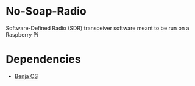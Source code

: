 # No-Soap-Radio
Software-Defined Radio (SDR) transceiver software meant to be run on a Raspberry Pi

# Dependencies
- [Benja OS](https://benja.io/)
